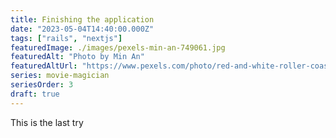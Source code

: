 ```yaml
---
title: Finishing the application
date: "2023-05-04T14:40:00.000Z"
tags: ["rails", "nextjs"]
featuredImage: ./images/pexels-min-an-749061.jpg
featuredAlt: "Photo by Min An"
featuredAltUrl: "https://www.pexels.com/photo/red-and-white-roller-coaster-on-railings-749061/"
series: movie-magician
seriesOrder: 3
draft: true
---
```


This is the last try